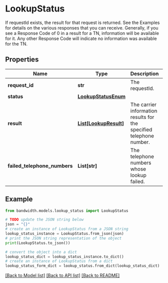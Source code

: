# LookupStatus

If requestId exists, the result for that request is returned. See the Examples for details on the various responses that you can receive. Generally, if you see a Response Code of 0 in a result for a TN, information will be available for it.  Any other Response Code will indicate no information was available for the TN.

## Properties

Name | Type | Description | Notes
------------ | ------------- | ------------- | -------------
**request_id** | **str** | The requestId. | [optional] 
**status** | [**LookupStatusEnum**](LookupStatusEnum.md) |  | [optional] 
**result** | [**List[LookupResult]**](LookupResult.md) | The carrier information results for the specified telephone number. | [optional] 
**failed_telephone_numbers** | **List[str]** | The telephone numbers whose lookup failed. | [optional] 

## Example

```python
from bandwidth.models.lookup_status import LookupStatus

# TODO update the JSON string below
json = "{}"
# create an instance of LookupStatus from a JSON string
lookup_status_instance = LookupStatus.from_json(json)
# print the JSON string representation of the object
print(LookupStatus.to_json())

# convert the object into a dict
lookup_status_dict = lookup_status_instance.to_dict()
# create an instance of LookupStatus from a dict
lookup_status_form_dict = lookup_status.from_dict(lookup_status_dict)
```
[[Back to Model list]](../README.md#documentation-for-models) [[Back to API list]](../README.md#documentation-for-api-endpoints) [[Back to README]](../README.md)


